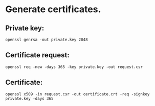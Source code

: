 # Generate certificates.
## Private key:
```
openssl genrsa -out private.key 2048
```
## Certificate request:
```
openssl req -new -days 365 -key private.key -out request.csr
```
## Certificate:
```
openssl x509 -in request.csr -out certificate.crt -req -signkey private.key -days 365
```
